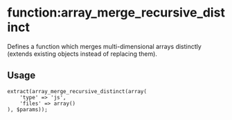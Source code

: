 # function:array_merge_recursive_distinct
Defines a function which merges multi-dimensional arrays distinctly (extends existing objects instead of replacing them).

## Usage
	extract(array_merge_recursive_distinct(array(
		'type' => 'js',
		'files' => array()
	), $params));
